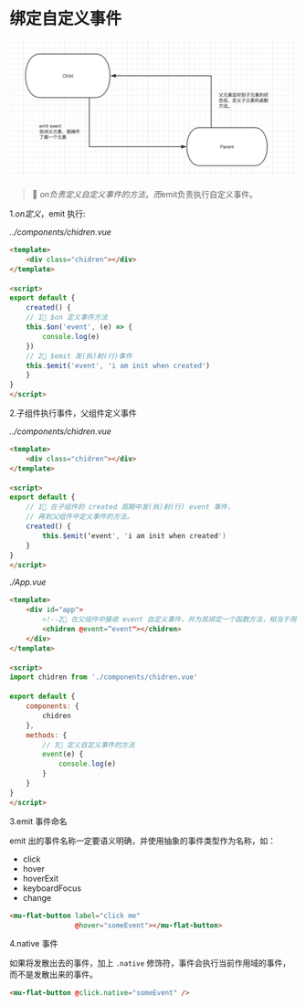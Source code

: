 # 绑定自定义事件

![flow](./images/flow.png)
> 🦊 $on负责定义自定义事件的方法，而$emit负责执行自定义事件。

1.$on 定义，$emit 执行:

*../components/chidren.vue*
``` html
<template>
    <div class="chidren"></div>
</template>

<script>
export default {
    created() {
    // 1⃣️ $on 定义事件方法
    this.$on('event', (e) => {
        console.log(e)
    })
    // 2⃣️ $emit 发(执)射(行)事件
    this.$emit('event', 'i am init when created')
    }
}
</script>

```

2.子组件执行事件，父组件定义事件

*../components/chidren.vue*
``` html
<template>
    <div class="chidren"></div>
</template>

<script>
export default {
    // 1⃣️ 在子组件的 created 周期中发(执)射(行) event 事件，
    // 再到父组件中定义事件的方法。
    created() {
        this.$emit(‘event', 'i am init when created')
    }
}
</script>
```

*./App.vue*

``` html
<template>
    <div id="app">
        <!--2⃣️ 在父组件中接收 event 自定义事件，并为其绑定一个函数方法，相当于用 $on 定义一个方法-->
        <chidren @event=“event"></chidren>
    </div>
</template>

<script>
import chidren from './components/chidren.vue'

export default {
    components: {
        chidren
    },
    methods: {
        // 3⃣️ 定义自定义事件的方法
        event(e) {
            console.log(e)
        }
    }
}
</script>
```

3.emit 事件命名

emit 出的事件名称一定要语义明确，并使用抽象的事件类型作为名称，如：
- click
- hover
- hoverExit
- keyboardFocus
- change

``` html
<mu-flat-button label="click me" 
                @hover="someEvent"></mu-flat-button>
```

4.native 事件

如果将发散出去的事件，加上 ``.native`` 修饰符，事件会执行当前作用域的事件，而不是发散出来的事件。

``` html
<mu-flat-button @click.native="someEvent" />
```
